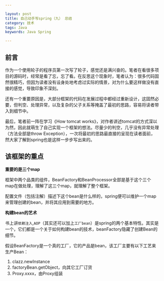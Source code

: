 ```yaml
---

layout: post
title: 自己动手写spring（九） 总结
category: 技术
tags: Java
keywords: Java Spring

---
```


## 前言

作为一个使用轮子的程序员第一次写了轮子，感觉还是满兴奋的。笔者在看很多项目的源码时，经常是看了忘，忘了看。在反思这个现象时，笔者认为：很多代码固然很精巧，但因为读者没有设身处地考虑过实际的情景，对为什么要这样做没有直接的感觉，导致印象不深刻。

还有一个重要原因是，大部分框架的代码在发展过程中都经过重新设计，这固然必要，但判空、处理异常，以及复杂的父子关系等掩盖了最初的思路，容易将读者带入到细节中。

最后，笔者前一阵在学习《How tomcat works》，对作者讲述tomcat的方式深以为然，因此就萌生了自己实现一个框架的想法。尽量少的判空，几乎没有异常处理（方法全部是throw Exception），一次将最初的思路最直接的呈现在读者面前，然大家了解到spring也是这样一步步写出来的。


## 该框架的重点

**重要的是三个map**

框架中两个品类的组件，BeanFactory和BeanProcessor全部是基于这个三个map在做处理，理解了这三个map，就理解了整个框架。

配置文件（包括注解）描述下这个bean是什么样的，spring便可以维护一个map来管理创建的bean，并将其应用到需要的地方。

**构建bean的艺术**

书上讲`依赖注入`,`AOP`（其实还可以加上`工厂bean`）是spring的两个基本特性。其实是一个，它们都是一个关于如何构建bean的技术，beanFactory隐藏了创建Bean的细节。

假设BeanFactory是一个真的工厂，它的产品是bean，该工厂主要有以下工艺来生产Bean：

1. clazz.newInstance
2. factoryBean.getObject，向其它工厂订货
3. Proxy.xxxx，由Proxy组装
